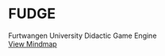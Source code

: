 # FUDGE
Furtwangen University Didactic Game Engine  
<a href="https://jirkadelloro.github.io/FreeMindViewer/?map=FUDGE.mm&path=https://jirkadelloro.github.io/FUDGE" target="_blank">View Mindmap</a>
